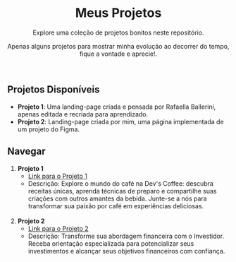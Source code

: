 <h1 align="center" >Meus Projetos</h1>

<p align="center">Explore uma coleção de projetos bonitos neste repositório.</p>
<p align="center">Apenas alguns projetos para mostrar minha evolução ao decorrer do tempo, fique a vontade e aprecie!.</p> <br>

## Projetos Disponíveis

- **Projeto 1**: Uma landing-page criada e pensada por Rafaella Ballerini, apenas editada e recriada para aprendizado. <br>
- **Projeto 2**: Landing-page criada por mim, uma página implementada de um projeto do Figma. <br>

## Navegar <br>

1. **Projeto 1**
   - [Link para o Projeto 1](landing-page-1/index.html)
   - Descrição: Explore o mundo do café na Dev's Coffee: descubra receitas únicas, aprenda técnicas de preparo e compartilhe suas criações com outros amantes da bebida. Junte-se a nós para transformar sua paixão por café em experiências deliciosas.
   <br>
2. **Projeto 2**
   - [Link para o Projeto 2](landing-page-2(Guh)/index.html)
   - Descrição: Transforme sua abordagem financeira com o Investidor. Receba orientação especializada para potencializar seus investimentos e alcançar seus objetivos financeiros com confiança.
